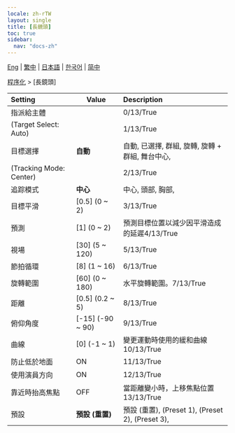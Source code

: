 ```yaml
---
locale: zh-rTW
layout: single
title: [長鏡頭]
toc: true
sidebar:
  nav: "docs-zh"
---
```

[Eng](/dancexr/menu/2025.4/motion/long_take) | [繁中](/tw/dancexr/menu/2025.4/motion/long_take) | [日本語](/jp/dancexr/menu/2025.4/motion/long_take) | [한국어](/kr/dancexr/menu/2025.4/motion/long_take) | [简中](/zh/dancexr/menu/2025.4/motion/long_take)

[程序化](../menu#程序化) > [長鏡頭]



| Setting | Value | Description |
| :--- | --- | :--- |
| 指派給主體 || 0/13/True
| (Target Select: Auto) || 1/13/True
| 目標選擇 | **自動** | 自動, 已選擇, 群組, 旋轉, 旋轉 + 群組, 舞台中心,  |
| (Tracking Mode: Center) || 2/13/True
| 追踪模式 | **中心** | 中心, 頭部, 胸部,  |
| 目標平滑 | [0.5] (0 ~ 2) | 3/13/True
| 預測 | [1] (0 ~ 2) | 預測目標位置以減少因平滑造成的延遲4/13/True
| 視場 | [30] (5 ~ 120) | 5/13/True
| 節拍循環 | [8] (1 ~ 16) | 6/13/True
| 旋轉範圍 | [60] (0 ~ 180) | 水平旋轉範圍。7/13/True
| 距離 | [0.5] (0.2 ~ 5) | 8/13/True
| 俯仰角度 | [-15] (-90 ~ 90) | 9/13/True
| 曲線 | [0] (-1 ~ 1) | 變更運動時使用的緩和曲線10/13/True
| 防止低於地面 | ON | 11/13/True
| 使用演員方向 | ON | 12/13/True
| 靠近時抬高焦點 | OFF | 當距離變小時，上移焦點位置13/13/True
| 預設 | **預設 (重置)** | 預設 (重置), (Preset 1), (Preset 2), (Preset 3),  |
